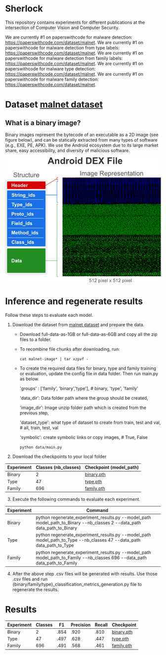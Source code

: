 # Sherlock
This repository contains experiments for different publications at the intersection of Computer Vision and Computer Security.

We are currently #1 on paperswithcode for malware detection: https://paperswithcode.com/dataset/malnet.
We are currently #1 on paperswithcode for malware detection from type labels: https://paperswithcode.com/dataset/malnet.
We are currently #1 on paperswithcode for malware detection from family labels: https://paperswithcode.com/dataset/malnet.
We are currently #1 on paperswithcode for malware type detection: https://paperswithcode.com/dataset/malnet.
We are currently #1 on paperswithcode for malware family detection: https://paperswithcode.com/dataset/malnet.
# Dataset [malnet dataset](http://malnet.cc.gatech.edu/image-data/)

## What is a binary image?

Binary images represent the bytecode of an executable as a 2D image (see figure below), and can be statically extracted from 
many types of software (e.g., EXE, PE, APK). We use the Android ecosystem due to its large market share, easy 
accessibility, and diversity of malicious software.

![Binary image](images/binary-image.png "Android APK binary image")

# Inference and regenerate results
Follow these steps to evaluate each model.
1. Download the dataset from [malnet dataset](http://malnet.cc.gatech.edu/image-data/) and prepare the data.
      
      * Download full-data-as-1GB or full-data-as-6GB and copy all the zip files to a folder.
      * To recombine file chunks after downloading, run:
        
         `cat malnet-image* | tar xzpvf -`
      * To create the required data files for binary, type and family training or evaluation, update the config file in data folder. Then run main.py as below.
        
        'groups' : ['family', 'binary','type'], # binary, 'type', 'family'
        
        'data_dir': Data folder path where the group should be created, 
        
        'image_dir': Image unzip folder path which is created from the previous step, 
        
        'dataset_type': what type of dataset to create from train, test and val, # all, train, test, val
        
        'symbolic': create symbolic links or copy images, # True, False
        

        `python data/main.py`

2. Download the checkpoints to your local folder

| Experiment | Classes (nb_classes) | Checkpoint (model_path) |
| ------  | ------ | ------ |
|Binary|2 | [binary.pth](https://mediaflux.researchsoftware.unimelb.edu.au:443/mflux/share.mfjp?_token=SentcupmZqR6GsNd7Cy5112822057&browser=true&filename=binary.pth) |
|Type|47| [type.pth](https://mediaflux.researchsoftware.unimelb.edu.au:443/mflux/share.mfjp?_token=TEvV9VPZeyFqrSIDWDmF112822061&browser=true&filename=type.pth) |
|Family|696| [family.pth](https://mediaflux.researchsoftware.unimelb.edu.au:443/mflux/share.mfjp?_token=b6V6auEggiwNgOnhDpEZ1128220607&browser=true&filename=family.pth) |

3. Execute the following commands to evaluate each experiment.

| Experiment | Command | 
| ------| ------|
|Binary|python regenerate_experiment_results.py --model_path model_path_to_Binary --nb_classes 2 --data_path data_path_to_Binary|
|Type|python regenerate_experiment_results.py --model_path model_path_to_Type --nb_classes 47 --data_path data_path_to_Type|
|Family|python regenerate_experiment_results.py --model_path model_path_to_Family --nb_classes 696 --data_path data_path_to_Family|

4. After the above step .csv files will be generated with results. Use those .csv files and run {binary/family/type}_classification_metrics_generation.py file to regenerate the results.

# Results
| Experiment | Classes | F1 | Precision | Recall | Checkpoint |
| ------ | ------ | ------ | ------ | ------ | ------ |
|Binary|2|.854 | .920| .810 | [binary.pth](https://mediaflux.researchsoftware.unimelb.edu.au:443/mflux/share.mfjp?_token=SentcupmZqR6GsNd7Cy5112822057&browser=true&filename=binary.pth) |
|Type|47| .497| .628| .447 | [type.pth](https://mediaflux.researchsoftware.unimelb.edu.au:443/mflux/share.mfjp?_token=TEvV9VPZeyFqrSIDWDmF112822061&browser=true&filename=type.pth) |
|Family|696| .491| .568| .461 | [family.pth](https://mediaflux.researchsoftware.unimelb.edu.au:443/mflux/share.mfjp?_token=aWPazKFmzZdRj2eXNJZP112822059&browser=true&filename=family.pth) |



